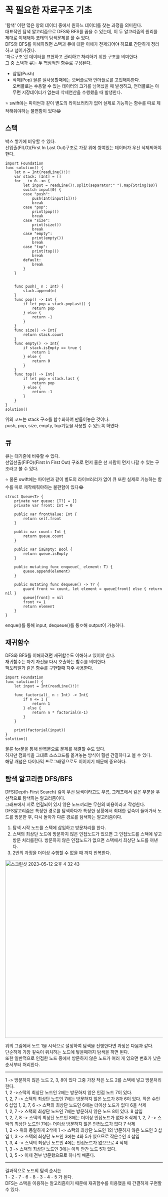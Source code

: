 # 꼭 필요한 자료구조 기초
'탐색' 이란 많은 양의 데이터 중에서 원하느 데이터를 찾는 과정을 의미한다.   
대표적인 탐색 알고리즘으로 DFS와 BFS를 꼽을 수 있는데, 이 두 알고리즘의 원리를 제대로 이해해야 코테의 탐색문제를 풀 수 있다.   
DFS와 BFS를 이해하려면 스택과 큐에 대한 이해가 전제되어야 하므로 간단하게 정리하고 넘어가겠다.   
'자료구조'란 데이터를 표현하고 관리하고 처리하기 위한 구조를 의미한다.   
그 중 스택과 큐는 두 핵심적인 함수로 구성된다.   
- 삽입(Push)
- 삭제(Pop)
물론 실사용할때에는 오버플로와 언더플로를 고민해야한다.   
오버플로는 수용할 수 있는 데이터의 크기를 넘어섰을 때 발생하고, 언더플로는 아무런 저장데이터가 없는데 삭제연산을 수행했을 때 발생한다.   
   
⭐️ swift에는 파이썬과 같이 별도의 라이브러리가 없어 실제로 기능하는 함수를 따로 제작해줘야하는 불편함이 있다😂   
   
## 스택
박스 쌓기에 비유할 수 있다.   
선입출(FILO)(First In Last Out)구조로 가장 위에 쌓여있는 데이터가 우선 삭제되어야한다.   
```
import Foundation
func solution() {
    let n = Int(readLine()!)!
    var stack: [Int] = []
    for _ in 0..<n {
        let input = readLine()!.split(separator:" ").map{String($0)}
        switch input[0] {
        case "push":
            push(Int(input[1])!)
            break
        case "pop":
            print(pop())
            break
        case "size":
            print(size())
            break
        case "empty":
            print(empty())
            break
        case "top":
            print(top())
            break
        default:
            break
        }
    }


    func push(_ n : Int) {
        stack.append(n)
    }
    func pop() -> Int {
        if let pop = stack.popLast() {
            return pop
        } else {
            return -1
        }
    }
    func size() -> Int{
        return stack.count
    }
    func empty() -> Int{
        if stack.isEmpty == true {
            return 1
        } else {
            return 0
        }
    }
    func top() -> Int{
        if let pop = stack.last {
            return pop
        } else {
            return -1
        }
    }
}
solution()
```
위의 코드는 stack 구조를 함수화하여 만들어놓은 것이다.   
push, pop, size, empty, top기능을 사용할 수 있도록 하였다.   
   
## 큐
큐는 대기줄에 비유할 수 있다.   
선입선출(FIFO)(First In First Out) 구조로 먼저 줄은 선 사람이 먼저 나갈 수 있는 구조라고 볼 수 있다.   
   
⭐️ 물론 swift에는 파이썬과 같이 별도의 라이브러리가 없어 큐 또한 실제로 기능하는 함수를 따로 제작해줘야하는 불편함이 있다😂   
   
```
struct Queue<T> {
    private var queue: [T?] = []
    private var front: Int = 0
    
    public var frontValue: Int {
        return self.front
    }
    
    public var count: Int {
        return queue.count
    }
    
    public var isEmpty: Bool {
        return queue.isEmpty
    }
    
    public mutating func enqueue(_ element: T) {
        queue.append(element)
    }
    
    public mutating func dequeue() -> T? {
        guard front <= count, let element = queue[front] else { return nil }
        queue[front] = nil
        front += 1
        return element
    }
}
```
enque()를 통해 input, dequeue()를 통ㅇ해 output이 가능하다.   
   
## 재귀함수
DFS와 BFS를 이해하려면 재귀함수도 이해하고 있어야 한다.   
재귀함수는 자기 자신을 다시 호출하는 함수를 의미한다.   
팩토리얼과 같은 함수를 구현할때 자주 사용한다.   
```
import Foundation
func solution() {
    let input = Int(readLine()!)!

    func factorial(_ n : Int) -> Int{
        if n <= 1 {
            return 1
        } else {
            return n * factorial(n-1)
        }
    }
    
    print(factorial(input))
}
solution()
```
물론 for문을 통해 반복문으로 문제를 해결할 수도 있다.   
하지만 점화식을 그대로 소스코드를 옮겨놓는 방식이 훨씬 간결하다고 볼 수 있다.   
해당 개념은 다이나믹 프로그래밍으로도 이어지기 때문에 중요하다.   
   
## 탐색 알고리즘 DFS/BFS
DFS(Depth-First Search) 깊이 우선 탐색이라고도 부름, 그래프에서 깊은 부분을 우선적으로 탐색하는 알고리즘이다.   
그래프에서 서로 연결되어 있지 않은 노드끼리는 무한의 비용이라고 작성한다.   
DFS알고리즘은 특정한 경로를 탐색하다가 특정한 상황에서 최대한 깊숙이 들어가서 노드를 방문한 후, 다시 돌아가 다른 경로를 탐색하는 알고리즘이다.   
1. 탐색 시작 노드를 스택에 삽입하고 방문처리를 한다.   
2. 스택의 최상단 노드에 방문하지 않은 인접노드가 있으면 그 인접노드를 스택에 넣고 방문 처리를한다. 방문하지 않은 인접노드가 없으면 스택에서 최상단 노드를 꺼낸다.   
3. 2번의 과정을 더이상 수행할 수 없을 때 까지 반복한다.   
   
<img width="567" alt="스크린샷 2023-05-12 오후 4 32 43" src="https://github.com/ww5702/Coding_Test/assets/60501045/02f1c474-4a26-44fb-b0c2-552360aad838">   
   
위의 그림에서 노드 1을 시작으로 설정하여 탐색을 진행한다면 과정은 다음과 같다.   
단순하게 가장 깊숙이 위치하는 노드에 닿을때까지 탐색을 하면 된다.   
또한 일반적으로 인접한 노드 중에서 방문하지 않은 노드가 여러 개 있으면 번호가 낮은 순서부터 처리한다.   
***
1 -> 방문하지 않은 노드 2, 3, 8이 있다 그중 가장 작은 노드 2를 스택에 넣고 방문처리한다.   
1, 2 ->스택의 최상단 노드인 2에는 방문하지 않은 인접 노드 7이 있다.   
1, 2, 7 -> 스택의 최상단 노드인 7에는 방문하지 않은 노드가 8과 6이 있다. 작은 수인 6 삽입
1, 2, 7, 6 -> 스택의 최상단 노드인 6에는 더이상 노드가 없다 6을 삭제   
1, 2, 7 -> 스택의 최상단 노드인 7에는 방문하지 않은 노드 8이 있다. 8 삽입   
1, 2, 7, 8 -> 스택의 최상단 노드인 8에는 더이상 인접노드가 없다 8 삭제
1, 2, 7 -> 스택의 최상단 노드인 7에는 더이상 방문하지 않은 인접노드가 없다 7 삭제   
1, 2 -> 위와 동일하게 2삭제
1 -> 스택의 최상단 노드인 1의 방문하지 않은 노드인 3 삽입
1, 3 -> 스택의 최상단 노드인 3에는 4와 5가 있으므로 작은수인 4 삽입   
1, 3, 4 -> 스택의 최상단 노드인 4에는 인접노드가 없으므로 4 삭제   
1, 3 -> 스택의 최상단 노드인 3에는 아직 안간 노드 5가 있다.   
1, 3, 5 -> 이제 전부 방문했으므로 하나씩 빼준다.   
***
결과적으로 노드의 탐색 순서는   
1 - 2 - 7 - 6 - 8 - 3 - 4 - 5 가 된다.   
DFS는 스택을 이용하는 알고리즘이기 때문에 재귀함수를 이용했을 때 간결하게 구현할 수 있다.   
